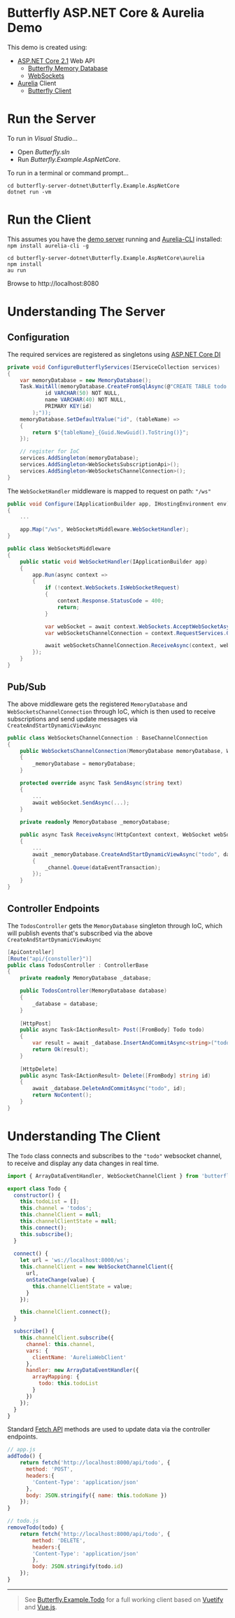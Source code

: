 # Butterfly ASP.NET Core & Aurelia Demo

This demo is created using:  
* [ASP.NET Core 2.1](https://docs.microsoft.com/en-us/aspnet/core/?view=aspnetcore-2.1) Web API
  - [Butterfly Memory Database](https://butterflyserver.io/#/?id=using-a-memory-database)  
  - [WebSockets](https://docs.microsoft.com/en-us/aspnet/core/fundamentals/websockets?view=aspnetcore-2.1)
* [Aurelia](https://aurelia.io/) Client  
  - [Butterfly Client](https://butterflyserver.io/#/?id=butterfly-client)


# Run the Server

To run in *Visual Studio*...
- Open *Butterfly.sln*
- Run *Butterfly.Example.AspNetCore*.

To run in a terminal or command prompt...
```
cd butterfly-server-dotnet\Butterfly.Example.AspNetCore
dotnet run -vm
```

# Run the Client  

This assumes you have the [demo server](#run-the-server) running and [Aurelia-CLI](https://aurelia.io/docs/build-systems/aurelia-cli/) installed: `npm install aurelia-cli -g`

```
cd butterfly-server-dotnet\Butterfly.Example.AspNetCore\aurelia
npm install
au run
```

Browse to http://localhost:8080

# Understanding The Server

## Configuration

The required services are registered as singletons using [ASP.NET Core DI](https://docs.microsoft.com/en-us/aspnet/core/fundamentals/dependency-injection?view=aspnetcore-2.1)

```csharp
private void ConfigureButterflyServices(IServiceCollection services)
{
    var memoryDatabase = new MemoryDatabase();
    Task.WaitAll(memoryDatabase.CreateFromSqlAsync(@"CREATE TABLE todo (
            id VARCHAR(50) NOT NULL,
            name VARCHAR(40) NOT NULL,
            PRIMARY KEY(id)
        );"));
    memoryDatabase.SetDefaultValue("id", (tableName) =>
    {
        return $"{tableName}_{Guid.NewGuid().ToString()}";
    });

    // register for IoC
    services.AddSingleton(memoryDatabase);
    services.AddSingleton<WebSocketsSubscriptionApi>();
    services.AddSingleton<WebSocketsChannelConnection>();
}
```

The `WebSocketHandler` middleware is mapped to request on path: `"/ws"`

```csharp
public void Configure(IApplicationBuilder app, IHostingEnvironment env)
{
    ...

    app.Map("/ws", WebSocketsMiddleware.WebSocketHandler);			
}

public class WebSocketsMiddleware
{
    public static void WebSocketHandler(IApplicationBuilder app)
    {
        app.Run(async context =>
        {
            if (!context.WebSockets.IsWebSocketRequest)
            {
                context.Response.StatusCode = 400;
                return;
            }

            var webSocket = await context.WebSockets.AcceptWebSocketAsync();
            var webSocketsChannelConnection = context.RequestServices.GetService<WebSocketsChannelConnection>();

            await webSocketsChannelConnection.ReceiveAsync(context, webSocket);
        });
    }
}
```

## Pub/Sub

The above middleware gets the registered `MemoryDatabase` and `WebSocketsChannelConnection` through IoC, which is then used to receive subscriptions and send update messages via `CreateAndStartDynamicViewAsync`
```csharp
public class WebSocketsChannelConnection : BaseChannelConnection
{
    public WebSocketsChannelConnection(MemoryDatabase memoryDatabase, WebSocketsSubscriptionApi subscriptionApi) : base(subscriptionApi)
    {
        _memoryDatabase = memoryDatabase;
    }

    protected override async Task SendAsync(string text)
    {
        ...
        await webSocket.SendAsync(...);
    }
    
    private readonly MemoryDatabase _memoryDatabase;

    public async Task ReceiveAsync(HttpContext context, WebSocket webSocket)
    {
        ...
        await _memoryDatabase.CreateAndStartDynamicViewAsync("todo", dataEventTransaction =>
        {
            _channel.Queue(dataEventTransaction);
        });
    }
}
```  

## Controller Endpoints  

The `TodosController` gets the `MemoryDatabase` singleton through IoC, which will publish events that's subscribed via the above `CreateAndStartDynamicViewAsync`

```csharp
[ApiController]
[Route("api/{constoller}")]
public class TodosController : ControllerBase
{
    private readonly MemoryDatabase _database;

    public TodosController(MemoryDatabase database)
    {
        _database = database;
    }
    
    [HttpPost]
    public async Task<IActionResult> Post([FromBody] Todo todo)
    {
        var result = await _database.InsertAndCommitAsync<string>("todo", todo);
        return Ok(result);
    }
    
    [HttpDelete]
    public async Task<IActionResult> Delete([FromBody] string id)
    {
        await _database.DeleteAndCommitAsync("todo", id);
        return NoContent();
    }
}
```

# Understanding The Client

The `Todo` class connects and subscribes to the `"todo"` websocket channel, to receive and display any data changes in real time.

```js
import { ArrayDataEventHandler, WebSocketChannelClient } from 'butterfly-client';

export class Todo {
  constructor() {
    this.todoList = [];
    this.channel = 'todos';
    this.channelClient = null;
    this.channelClientState = null;
    this.connect();
    this.subscribe();
  }
  
  connect() {
    let url = 'ws://localhost:8000/ws';
    this.channelClient = new WebSocketChannelClient({
      url,
      onStateChange(value) {
        this.channelClientState = value;
      }
    });

    this.channelClient.connect();
  }

  subscribe() {
    this.channelClient.subscribe({
      channel: this.channel,
      vars: {
        clientName: 'AureliaWebClient'
      },
      handler: new ArrayDataEventHandler({
        arrayMapping: {
          todo: this.todoList
        }
      })
    });
  }
}
```

Standard [Fetch API](https://developer.mozilla.org/en-US/docs/Web/API/Fetch_API) methods are used to update data via the controller endpoints.

```js
// app.js
addTodo() {
    return fetch('http://localhost:8000/api/todo', {
      method: 'POST',
      headers:{
        'Content-Type': 'application/json'
      },
      body: JSON.stringify({ name: this.todoName })
    });
}

// todo.js
removeTodo(todo) {
    return fetch('http://localhost:8000/api/todo', {
        method: 'DELETE',
        headers:{
        'Content-Type': 'application/json'
        },
        body: JSON.stringify(todo.id)
    });
}
```

___
> See [Butterfly.Example.Todo](https://github.com/firesharkstudios/butterfly-server-dotnet/tree/master/Butterfly.Example.Todo/vue) for a full working client based on [Vuetify](https://vuetifyjs.com) and [Vue.js](https://vuejs.org/).
